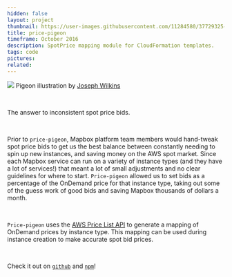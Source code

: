 ```yaml
---
hidden: false
layout: project
thumbnail: https://user-images.githubusercontent.com/11284580/37729325-1277d90e-2d13-11e8-8bc6-afcdc5cac242.jpg
title: price-pigeon
timeframe: October 2016
description: SpotPrice mapping module for CloudFormation templates.
tags: code
pictures:
related:
---
```


![](https://user-images.githubusercontent.com/11284580/37729325-1277d90e-2d13-11e8-8bc6-afcdc5cac242.jpg)
<span class='txt-em'>Pigeon illustration by [Joseph Wilkins](https://brightonillustrators.co.uk/portfolios/Joseph_Wilkins)</span>

<br>

The answer to inconsistent spot price bids.

<br>

Prior to `price-pigeon`, Mapbox platform team members would hand-tweak spot price bids to get us the best balance between constantly needing to spin up new instances, and saving money on the AWS spot market. Since each Mapbox service can run on a variety of instance types (and they have a lot of services!) that meant a lot of small adjustments and no clear guidelines for where to start. `Price-pigeon` allowed us to set bids as a percentage of the OnDemand price for that instance type, taking out some of the guess work of good bids and saving Mapbox thousands of dollars a month.

<br>

`Price-pigeon` uses the [AWS Price List API](https://aws.amazon.com/blogs/aws/new-aws-price-list-api/) to generate a mapping of OnDemand prices by instance type. This mapping can be used during instance creation to make accurate spot bid prices.

<br>

Check it out on [`github`](https://github.com/mapbox/price-pigeon) and [`npm`](https://www.npmjs.com/package/@mapbox/price-pigeon)!
